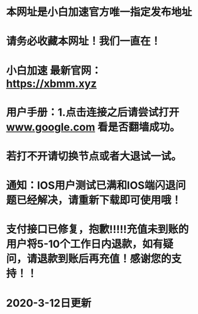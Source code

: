 

# 本网址是小白加速官方唯一指定发布地址

# 请务必收藏本网址！我们一直在！

# 小白加速 最新官网：https://xbmm.xyz



# 用户手册：1.点击连接之后请尝试打开 www.google.com 看是否翻墙成功。
#             若打不开请切换节点或者大退试一试。
# 通知：IOS用户测试已满和IOS端闪退问题已经解决，请重新下载即可使用哦！

# 支付接口已修复，抱歉!!!!!充值未到账的用户将5-10个工作日内退款，如有疑问，请退款到账后再充值！感谢您的支持！！


# 2020-3-12日更新

